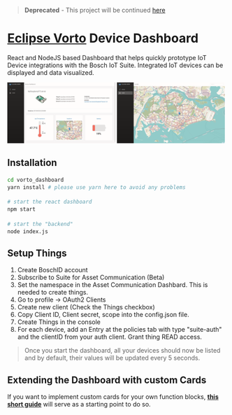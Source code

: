 > **Deprecated** - This project will be continued [here](https://github.com/eclipse/vorto-examples)

# [Eclipse Vorto](https://github.com/eclipse/vorto) Device Dashboard
React and NodeJS based Dashboard that helps quickly prototype IoT Device integrations with the Bosch IoT Suite. 
Integrated IoT devices can be displayed and data visualized.


<img src="./assets/deviceDashboard.png" width="49%"/> <img src="./assets/locatePage.png" width="49%"/>

## Installation
```bash
cd vorto_dashboard
yarn install # please use yarn here to avoid any problems

# start the react dashboard
npm start

# start the "backend"
node index.js
```

## Setup Things
1. Create BoschID account
1. Subscribe to Suite for Asset Communication (Beta)
1. Set the namespace in the Asset Communication Dashbard. This is needed to create things.
1. Go to profile -> OAuth2 Clients
1. Create new client (Check the Things checkbox)
1. Copy Client ID, Client secret, scope into the config.json file.
1. Create Things in the console
1. For each device, add an Entry at the policies tab with type "suite-auth" and the clientID from your auth client. Grant thing READ access.

> Once you start the dashboard, all your devices should now be listed and by default, their values will be updated every 5 seconds.


## Extending the Dashboard with custom Cards
If you want to implement custom cards for your own function blocks, [**this short guide**](./extending.md) will serve as a starting point to do so.
